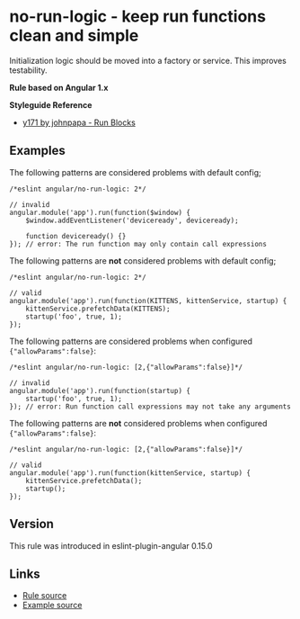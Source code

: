 <!-- WARNING: Generated documentation. Edit docs and examples in the rule and examples file ('rules/no-run-logic.js', 'examples/no-run-logic.js'). -->

# no-run-logic - keep run functions clean and simple

Initialization logic should be moved into a factory or service. This improves testability.

**Rule based on Angular 1.x**

**Styleguide Reference**

* [y171 by johnpapa - Run Blocks](https://github.com/johnpapa/angular-styleguide/blob/master/a1/README.md#style-y171)

## Examples

The following patterns are considered problems with default config;

    /*eslint angular/no-run-logic: 2*/

    // invalid
    angular.module('app').run(function($window) {
        $window.addEventListener('deviceready', deviceready);

        function deviceready() {}
    }); // error: The run function may only contain call expressions

The following patterns are **not** considered problems with default config;

    /*eslint angular/no-run-logic: 2*/

    // valid
    angular.module('app').run(function(KITTENS, kittenService, startup) {
        kittenService.prefetchData(KITTENS);
        startup('foo', true, 1);
    });

The following patterns are considered problems when configured `{"allowParams":false}`:

    /*eslint angular/no-run-logic: [2,{"allowParams":false}]*/

    // invalid
    angular.module('app').run(function(startup) {
        startup('foo', true, 1);
    }); // error: Run function call expressions may not take any arguments

The following patterns are **not** considered problems when configured `{"allowParams":false}`:

    /*eslint angular/no-run-logic: [2,{"allowParams":false}]*/

    // valid
    angular.module('app').run(function(kittenService, startup) {
        kittenService.prefetchData();
        startup();
    });

## Version

This rule was introduced in eslint-plugin-angular 0.15.0

## Links

* [Rule source](/rules/no-run-logic.js)
* [Example source](/examples/no-run-logic.js)
